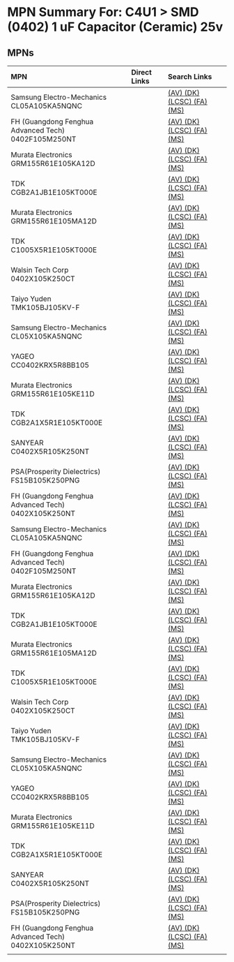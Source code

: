 



# MPN Summary For: C4U1 > SMD (0402) 1 uF Capacitor (Ceramic) 25v

## MPNs
  

|MPN|Direct Links|Search Links|
| :--- | :--- | :--- |
|Samsung Electro-Mechanics<br>CL05A105KA5NQNC||[(AV) ](https://www.avnet.com/shop/us/search/CL05A105KA5NQNC)[(DK) ](https://www.digikey.co.uk/en/products/result?s=CL05A105KA5NQNC)[(LCSC) ](https://www.lcsc.com/search?q=CL05A105KA5NQNC)[(FA) ](https://uk.farnell.com/search?st=CL05A105KA5NQNC)[(MS) ](https://www.mouser.com/c/?q=CL05A105KA5NQNC)|
|FH (Guangdong Fenghua Advanced Tech)<br>0402F105M250NT||[(AV) ](https://www.avnet.com/shop/us/search/0402F105M250NT)[(DK) ](https://www.digikey.co.uk/en/products/result?s=0402F105M250NT)[(LCSC) ](https://www.lcsc.com/search?q=0402F105M250NT)[(FA) ](https://uk.farnell.com/search?st=0402F105M250NT)[(MS) ](https://www.mouser.com/c/?q=0402F105M250NT)|
|Murata Electronics<br>GRM155R61E105KA12D||[(AV) ](https://www.avnet.com/shop/us/search/GRM155R61E105KA12D)[(DK) ](https://www.digikey.co.uk/en/products/result?s=GRM155R61E105KA12D)[(LCSC) ](https://www.lcsc.com/search?q=GRM155R61E105KA12D)[(FA) ](https://uk.farnell.com/search?st=GRM155R61E105KA12D)[(MS) ](https://www.mouser.com/c/?q=GRM155R61E105KA12D)|
|TDK<br>CGB2A1JB1E105KT000E||[(AV) ](https://www.avnet.com/shop/us/search/CGB2A1JB1E105KT000E)[(DK) ](https://www.digikey.co.uk/en/products/result?s=CGB2A1JB1E105KT000E)[(LCSC) ](https://www.lcsc.com/search?q=CGB2A1JB1E105KT000E)[(FA) ](https://uk.farnell.com/search?st=CGB2A1JB1E105KT000E)[(MS) ](https://www.mouser.com/c/?q=CGB2A1JB1E105KT000E)|
|Murata Electronics<br>GRM155R61E105MA12D||[(AV) ](https://www.avnet.com/shop/us/search/GRM155R61E105MA12D)[(DK) ](https://www.digikey.co.uk/en/products/result?s=GRM155R61E105MA12D)[(LCSC) ](https://www.lcsc.com/search?q=GRM155R61E105MA12D)[(FA) ](https://uk.farnell.com/search?st=GRM155R61E105MA12D)[(MS) ](https://www.mouser.com/c/?q=GRM155R61E105MA12D)|
|TDK<br>C1005X5R1E105KT000E||[(AV) ](https://www.avnet.com/shop/us/search/C1005X5R1E105KT000E)[(DK) ](https://www.digikey.co.uk/en/products/result?s=C1005X5R1E105KT000E)[(LCSC) ](https://www.lcsc.com/search?q=C1005X5R1E105KT000E)[(FA) ](https://uk.farnell.com/search?st=C1005X5R1E105KT000E)[(MS) ](https://www.mouser.com/c/?q=C1005X5R1E105KT000E)|
|Walsin Tech Corp<br>0402X105K250CT||[(AV) ](https://www.avnet.com/shop/us/search/0402X105K250CT)[(DK) ](https://www.digikey.co.uk/en/products/result?s=0402X105K250CT)[(LCSC) ](https://www.lcsc.com/search?q=0402X105K250CT)[(FA) ](https://uk.farnell.com/search?st=0402X105K250CT)[(MS) ](https://www.mouser.com/c/?q=0402X105K250CT)|
|Taiyo Yuden<br>TMK105BJ105KV-F||[(AV) ](https://www.avnet.com/shop/us/search/TMK105BJ105KV-F)[(DK) ](https://www.digikey.co.uk/en/products/result?s=TMK105BJ105KV-F)[(LCSC) ](https://www.lcsc.com/search?q=TMK105BJ105KV-F)[(FA) ](https://uk.farnell.com/search?st=TMK105BJ105KV-F)[(MS) ](https://www.mouser.com/c/?q=TMK105BJ105KV-F)|
|Samsung Electro-Mechanics<br>CL05X105KA5NQNC||[(AV) ](https://www.avnet.com/shop/us/search/CL05X105KA5NQNC)[(DK) ](https://www.digikey.co.uk/en/products/result?s=CL05X105KA5NQNC)[(LCSC) ](https://www.lcsc.com/search?q=CL05X105KA5NQNC)[(FA) ](https://uk.farnell.com/search?st=CL05X105KA5NQNC)[(MS) ](https://www.mouser.com/c/?q=CL05X105KA5NQNC)|
|YAGEO<br>CC0402KRX5R8BB105||[(AV) ](https://www.avnet.com/shop/us/search/CC0402KRX5R8BB105)[(DK) ](https://www.digikey.co.uk/en/products/result?s=CC0402KRX5R8BB105)[(LCSC) ](https://www.lcsc.com/search?q=CC0402KRX5R8BB105)[(FA) ](https://uk.farnell.com/search?st=CC0402KRX5R8BB105)[(MS) ](https://www.mouser.com/c/?q=CC0402KRX5R8BB105)|
|Murata Electronics<br>GRM155R61E105KE11D||[(AV) ](https://www.avnet.com/shop/us/search/GRM155R61E105KE11D)[(DK) ](https://www.digikey.co.uk/en/products/result?s=GRM155R61E105KE11D)[(LCSC) ](https://www.lcsc.com/search?q=GRM155R61E105KE11D)[(FA) ](https://uk.farnell.com/search?st=GRM155R61E105KE11D)[(MS) ](https://www.mouser.com/c/?q=GRM155R61E105KE11D)|
|TDK<br>CGB2A1X5R1E105KT000E||[(AV) ](https://www.avnet.com/shop/us/search/CGB2A1X5R1E105KT000E)[(DK) ](https://www.digikey.co.uk/en/products/result?s=CGB2A1X5R1E105KT000E)[(LCSC) ](https://www.lcsc.com/search?q=CGB2A1X5R1E105KT000E)[(FA) ](https://uk.farnell.com/search?st=CGB2A1X5R1E105KT000E)[(MS) ](https://www.mouser.com/c/?q=CGB2A1X5R1E105KT000E)|
|SANYEAR<br>C0402X5R105K250NT||[(AV) ](https://www.avnet.com/shop/us/search/C0402X5R105K250NT)[(DK) ](https://www.digikey.co.uk/en/products/result?s=C0402X5R105K250NT)[(LCSC) ](https://www.lcsc.com/search?q=C0402X5R105K250NT)[(FA) ](https://uk.farnell.com/search?st=C0402X5R105K250NT)[(MS) ](https://www.mouser.com/c/?q=C0402X5R105K250NT)|
|PSA(Prosperity Dielectrics)<br>FS15B105K250PNG||[(AV) ](https://www.avnet.com/shop/us/search/FS15B105K250PNG)[(DK) ](https://www.digikey.co.uk/en/products/result?s=FS15B105K250PNG)[(LCSC) ](https://www.lcsc.com/search?q=FS15B105K250PNG)[(FA) ](https://uk.farnell.com/search?st=FS15B105K250PNG)[(MS) ](https://www.mouser.com/c/?q=FS15B105K250PNG)|
|FH (Guangdong Fenghua Advanced Tech)<br>0402X105K250NT||[(AV) ](https://www.avnet.com/shop/us/search/0402X105K250NT)[(DK) ](https://www.digikey.co.uk/en/products/result?s=0402X105K250NT)[(LCSC) ](https://www.lcsc.com/search?q=0402X105K250NT)[(FA) ](https://uk.farnell.com/search?st=0402X105K250NT)[(MS) ](https://www.mouser.com/c/?q=0402X105K250NT)|
|Samsung Electro-Mechanics<br>CL05A105KA5NQNC||[(AV) ](https://www.avnet.com/shop/us/search/CL05A105KA5NQNC)[(DK) ](https://www.digikey.co.uk/en/products/result?s=CL05A105KA5NQNC)[(LCSC) ](https://www.lcsc.com/search?q=CL05A105KA5NQNC)[(FA) ](https://uk.farnell.com/search?st=CL05A105KA5NQNC)[(MS) ](https://www.mouser.com/c/?q=CL05A105KA5NQNC)|
|FH (Guangdong Fenghua Advanced Tech)<br>0402F105M250NT||[(AV) ](https://www.avnet.com/shop/us/search/0402F105M250NT)[(DK) ](https://www.digikey.co.uk/en/products/result?s=0402F105M250NT)[(LCSC) ](https://www.lcsc.com/search?q=0402F105M250NT)[(FA) ](https://uk.farnell.com/search?st=0402F105M250NT)[(MS) ](https://www.mouser.com/c/?q=0402F105M250NT)|
|Murata Electronics<br>GRM155R61E105KA12D||[(AV) ](https://www.avnet.com/shop/us/search/GRM155R61E105KA12D)[(DK) ](https://www.digikey.co.uk/en/products/result?s=GRM155R61E105KA12D)[(LCSC) ](https://www.lcsc.com/search?q=GRM155R61E105KA12D)[(FA) ](https://uk.farnell.com/search?st=GRM155R61E105KA12D)[(MS) ](https://www.mouser.com/c/?q=GRM155R61E105KA12D)|
|TDK<br>CGB2A1JB1E105KT000E||[(AV) ](https://www.avnet.com/shop/us/search/CGB2A1JB1E105KT000E)[(DK) ](https://www.digikey.co.uk/en/products/result?s=CGB2A1JB1E105KT000E)[(LCSC) ](https://www.lcsc.com/search?q=CGB2A1JB1E105KT000E)[(FA) ](https://uk.farnell.com/search?st=CGB2A1JB1E105KT000E)[(MS) ](https://www.mouser.com/c/?q=CGB2A1JB1E105KT000E)|
|Murata Electronics<br>GRM155R61E105MA12D||[(AV) ](https://www.avnet.com/shop/us/search/GRM155R61E105MA12D)[(DK) ](https://www.digikey.co.uk/en/products/result?s=GRM155R61E105MA12D)[(LCSC) ](https://www.lcsc.com/search?q=GRM155R61E105MA12D)[(FA) ](https://uk.farnell.com/search?st=GRM155R61E105MA12D)[(MS) ](https://www.mouser.com/c/?q=GRM155R61E105MA12D)|
|TDK<br>C1005X5R1E105KT000E||[(AV) ](https://www.avnet.com/shop/us/search/C1005X5R1E105KT000E)[(DK) ](https://www.digikey.co.uk/en/products/result?s=C1005X5R1E105KT000E)[(LCSC) ](https://www.lcsc.com/search?q=C1005X5R1E105KT000E)[(FA) ](https://uk.farnell.com/search?st=C1005X5R1E105KT000E)[(MS) ](https://www.mouser.com/c/?q=C1005X5R1E105KT000E)|
|Walsin Tech Corp<br>0402X105K250CT||[(AV) ](https://www.avnet.com/shop/us/search/0402X105K250CT)[(DK) ](https://www.digikey.co.uk/en/products/result?s=0402X105K250CT)[(LCSC) ](https://www.lcsc.com/search?q=0402X105K250CT)[(FA) ](https://uk.farnell.com/search?st=0402X105K250CT)[(MS) ](https://www.mouser.com/c/?q=0402X105K250CT)|
|Taiyo Yuden<br>TMK105BJ105KV-F||[(AV) ](https://www.avnet.com/shop/us/search/TMK105BJ105KV-F)[(DK) ](https://www.digikey.co.uk/en/products/result?s=TMK105BJ105KV-F)[(LCSC) ](https://www.lcsc.com/search?q=TMK105BJ105KV-F)[(FA) ](https://uk.farnell.com/search?st=TMK105BJ105KV-F)[(MS) ](https://www.mouser.com/c/?q=TMK105BJ105KV-F)|
|Samsung Electro-Mechanics<br>CL05X105KA5NQNC||[(AV) ](https://www.avnet.com/shop/us/search/CL05X105KA5NQNC)[(DK) ](https://www.digikey.co.uk/en/products/result?s=CL05X105KA5NQNC)[(LCSC) ](https://www.lcsc.com/search?q=CL05X105KA5NQNC)[(FA) ](https://uk.farnell.com/search?st=CL05X105KA5NQNC)[(MS) ](https://www.mouser.com/c/?q=CL05X105KA5NQNC)|
|YAGEO<br>CC0402KRX5R8BB105||[(AV) ](https://www.avnet.com/shop/us/search/CC0402KRX5R8BB105)[(DK) ](https://www.digikey.co.uk/en/products/result?s=CC0402KRX5R8BB105)[(LCSC) ](https://www.lcsc.com/search?q=CC0402KRX5R8BB105)[(FA) ](https://uk.farnell.com/search?st=CC0402KRX5R8BB105)[(MS) ](https://www.mouser.com/c/?q=CC0402KRX5R8BB105)|
|Murata Electronics<br>GRM155R61E105KE11D||[(AV) ](https://www.avnet.com/shop/us/search/GRM155R61E105KE11D)[(DK) ](https://www.digikey.co.uk/en/products/result?s=GRM155R61E105KE11D)[(LCSC) ](https://www.lcsc.com/search?q=GRM155R61E105KE11D)[(FA) ](https://uk.farnell.com/search?st=GRM155R61E105KE11D)[(MS) ](https://www.mouser.com/c/?q=GRM155R61E105KE11D)|
|TDK<br>CGB2A1X5R1E105KT000E||[(AV) ](https://www.avnet.com/shop/us/search/CGB2A1X5R1E105KT000E)[(DK) ](https://www.digikey.co.uk/en/products/result?s=CGB2A1X5R1E105KT000E)[(LCSC) ](https://www.lcsc.com/search?q=CGB2A1X5R1E105KT000E)[(FA) ](https://uk.farnell.com/search?st=CGB2A1X5R1E105KT000E)[(MS) ](https://www.mouser.com/c/?q=CGB2A1X5R1E105KT000E)|
|SANYEAR<br>C0402X5R105K250NT||[(AV) ](https://www.avnet.com/shop/us/search/C0402X5R105K250NT)[(DK) ](https://www.digikey.co.uk/en/products/result?s=C0402X5R105K250NT)[(LCSC) ](https://www.lcsc.com/search?q=C0402X5R105K250NT)[(FA) ](https://uk.farnell.com/search?st=C0402X5R105K250NT)[(MS) ](https://www.mouser.com/c/?q=C0402X5R105K250NT)|
|PSA(Prosperity Dielectrics)<br>FS15B105K250PNG||[(AV) ](https://www.avnet.com/shop/us/search/FS15B105K250PNG)[(DK) ](https://www.digikey.co.uk/en/products/result?s=FS15B105K250PNG)[(LCSC) ](https://www.lcsc.com/search?q=FS15B105K250PNG)[(FA) ](https://uk.farnell.com/search?st=FS15B105K250PNG)[(MS) ](https://www.mouser.com/c/?q=FS15B105K250PNG)|
|FH (Guangdong Fenghua Advanced Tech)<br>0402X105K250NT||[(AV) ](https://www.avnet.com/shop/us/search/0402X105K250NT)[(DK) ](https://www.digikey.co.uk/en/products/result?s=0402X105K250NT)[(LCSC) ](https://www.lcsc.com/search?q=0402X105K250NT)[(FA) ](https://uk.farnell.com/search?st=0402X105K250NT)[(MS) ](https://www.mouser.com/c/?q=0402X105K250NT)|
||||
